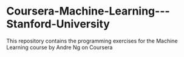 # Coursera-Machine-Learning---Stanford-University
This repository contains the programming exercises for the Machine Learning course by Andre Ng on Coursera
